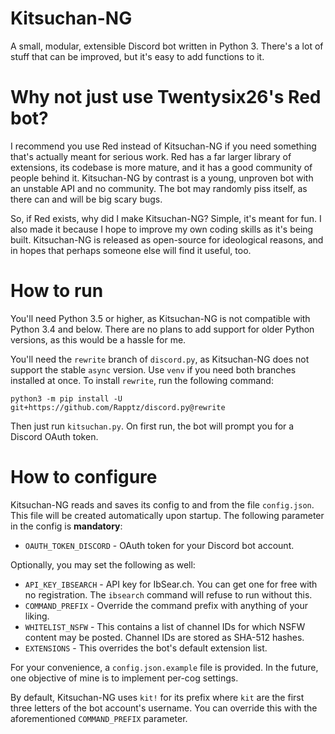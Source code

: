 # Kitsuchan-NG

A small, modular, extensible Discord bot written in Python 3. There's a lot of stuff that can be
improved, but it's easy to add functions to it.

# Why not just use Twentysix26's Red bot?

I recommend you use Red instead of Kitsuchan-NG if you need something that's actually meant for
serious work. Red has a far larger library of extensions, its codebase is more mature, and it has
a good community of people behind it. Kitsuchan-NG by contrast is a young, unproven bot with an
unstable API and no community. The bot may randomly piss itself, as there can and will be big
scary bugs.

So, if Red exists, why did I make Kitsuchan-NG? Simple, it's meant for fun. I also made it because
I hope to improve my own coding skills as it's being built. Kitsuchan-NG is released as open-source
for ideological reasons, and in hopes that perhaps someone else will find it useful, too.

# How to run
You'll need Python 3.5 or higher, as Kitsuchan-NG is not compatible with Python 3.4 and below.
There are no plans to add support for older Python versions, as this would be a hassle for me.

You'll need the `rewrite` branch of `discord.py`, as Kitsuchan-NG does not support the stable
`async` version. Use `venv` if you need both branches installed at once. To install `rewrite`,
run the following command:

```python3 -m pip install -U git+https://github.com/Rapptz/discord.py@rewrite```

Then just run `kitsuchan.py`. On first run, the bot will prompt you for a Discord OAuth token.

# How to configure

Kitsuchan-NG reads and saves its config to and from the file `config.json`. This file will be
created automatically upon startup. The following parameter in the config is **mandatory**:

* `OAUTH_TOKEN_DISCORD` - OAuth token for your Discord bot account.

Optionally, you may set the following as well:

* `API_KEY_IBSEARCH` - API key for IbSear.ch. You can get one for free with no registration.
  The `ibsearch` command will refuse to run without this.
* `COMMAND_PREFIX` - Override the command prefix with anything of your liking.
* `WHITELIST_NSFW` - This contains a list of channel IDs for which NSFW content may be posted.
  Channel IDs are stored as SHA-512 hashes.
* `EXTENSIONS` - This overrides the bot's default extension list.

For your convenience, a `config.json.example` file is provided. In the future, one objective of
mine is to implement per-cog settings.

By default, Kitsuchan-NG uses `kit!` for its prefix where `kit` are the first three letters of
the bot account's username. You can override this with the aforementioned `COMMAND_PREFIX`
parameter.
